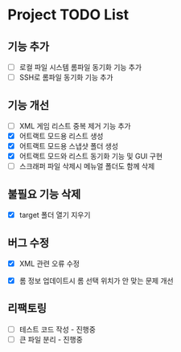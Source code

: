 # Project TODO List


## 기능 추가

- [ ] 로컬 파일 시스템 롬파일 동기화 기능 추가
- [ ] SSH로 롬파일 동기화 기능 추가
## 기능 개선

- [ ] XML 게임 리스트 중복 제거 기능 추가
- [x] 어트랙트 모드용 리스트 생성
- [x] 어트랙트 모드용 스냅샷 폴더 생성
- [x] 어트랙트 모드와 리스트 동기화 기능 및 GUI 구현
- [ ] 스크래퍼 파일 삭제시 메뉴얼 폴더도 함께 삭제

## 불필요 기능 삭제

- [x] target 폴더 열기 지우기

## 버그 수정

- [x] XML 관련 오류 수정
- [x] 롬 정보 업데이트시 롬 선택 위치가 안 맞는 문제 개선


## 리팩토링

- [ ] 테스트 코드 작성 - 진행중
- [ ] 큰 파일 분리 - 진행중
